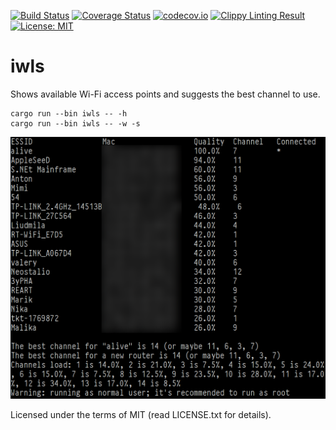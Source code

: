 [![Build Status](https://api.travis-ci.org/alopatindev/iwls.svg?branch=master)](https://travis-ci.org/alopatindev/iwls)
[![Coverage Status](https://coveralls.io/repos/github/alopatindev/iwls/badge.svg?branch=master)](https://coveralls.io/github/alopatindev/iwls?branch=master)
[![codecov.io](http://codecov.io/github/alopatindev/iwls/coverage.svg?branch=master)](https://codecov.io/github/alopatindev/iwls?branch=master)
[![Clippy Linting Result](https://clippy.bashy.io/github/alopatindev/iwls/master/badge.svg)](https://clippy.bashy.io/github/alopatindev/iwls/master/log)
[![License: MIT](https://img.shields.io/badge/license-MIT-blue.svg)](LICENSE.txt)

iwls
====

Shows available Wi-Fi access points and suggests the best channel to use.

```
cargo run --bin iwls -- -h
cargo run --bin iwls -- -w -s
```

![Screenshot](https://raw.githubusercontent.com/alopatindev/assets/master/iwls.png)

Licensed under the terms of MIT (read LICENSE.txt for details).
